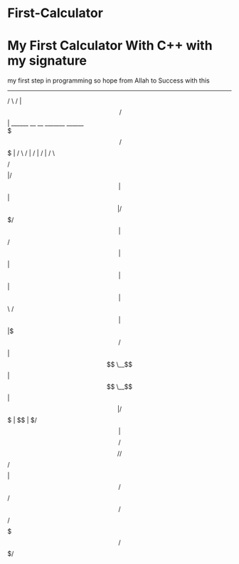 # First-Calculator
My First Calculator With C++ with my signature 
===========================================================================
my first step in programming so hope from Allah to Success with this
 __       __                                         
/  \     /  |                                        
$$  \   /$$ |  ______   __    __   _______   ______  
$$$  \ /$$$ | /      \ /  |  /  | /       | /      \ 
$$$$  /$$$$ |/$$$$$$  |$$ |  $$ |/$$$$$$$/  $$$$$$  |
$$ $$ $$/$$ |$$ |  $$ |$$ |  $$ |$$      \  /    $$ |
$$ |$$$/ $$ |$$ \__$$ |$$ \__$$ | $$$$$$  |/$$$$$$$ |
$$ | $/  $$ |$$    $$/ $$    $$/ /     $$/ $$    $$ |
$$/      $$/  $$$$$$/   $$$$$$/  $$$$$$$/   $$$$$$$/ 
                                                     
            
      
